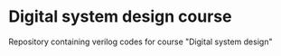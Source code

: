 # Digital system design course
Repository containing verilog codes for course "Digital system design"
